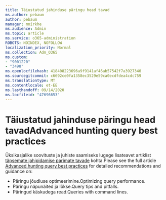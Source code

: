 ```yaml
---
title: Täiustatud jahinduse päringu head tavad
ms.author: pebaum
author: pebaum
manager: mnirkhe
ms.audience: Admin
ms.topic: article
ms.service: o365-administration
ROBOTS: NOINDEX, NOFOLLOW
localization_priority: Normal
ms.collection: Adm_O365
ms.custom:
- "9001220"
- "3498"
ms.openlocfilehash: 418408223696a9f9141af46ab57542f7a3927340
ms.sourcegitcommit: c6692ce0fa1358ec3529e59ca0ecdfdea4cdc759
ms.translationtype: MT
ms.contentlocale: et-EE
ms.lasthandoff: 09/14/2020
ms.locfileid: "47696653"
---
```

# <a name="advanced-hunting-query-best-practices"></a><span data-ttu-id="de406-102">Täiustatud jahinduse päringu head tavad</span><span class="sxs-lookup"><span data-stu-id="de406-102">Advanced hunting query best practices</span></span>

<span data-ttu-id="de406-103">Üksikasjalike soovituste ja juhiste saamiseks lugege lisateavet artiklist [täpsemate jahipidamise parimate tavade](https://docs.microsoft.com/windows/security/threat-protection/microsoft-defender-atp/advanced-hunting-best-practices#optimize-query-performance) kohta.</span><span class="sxs-lookup"><span data-stu-id="de406-103">Please see the full article [Advanced hunting query best practices](https://docs.microsoft.com/windows/security/threat-protection/microsoft-defender-atp/advanced-hunting-best-practices#optimize-query-performance) for detailed recommendations and guidance on:</span></span>
- <span data-ttu-id="de406-104">Päringu jõudluse optimeerimine.</span><span class="sxs-lookup"><span data-stu-id="de406-104">Optimizing query performance.</span></span>
- <span data-ttu-id="de406-105">Päringu näpunäited ja lõkse.</span><span class="sxs-lookup"><span data-stu-id="de406-105">Query tips and pitfalls.</span></span>
- <span data-ttu-id="de406-106">Päringud käskudega read.</span><span class="sxs-lookup"><span data-stu-id="de406-106">Queries with command lines.</span></span>


